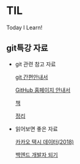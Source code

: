 # TIL
Today I Learn!

## git특강 자료

* git 관련 참고 자료

  [git 간편안내서](http://rogerdudler.github.io/git-guide/index.ko.html)

  [GitHub 홈페이지 안내서](https://guides.github.com/activities/hello-world/)

  [책](https://git-scm.com/book/ko/v2)

  [정리](https://backlog.com/git-tutorial/kr/)

* 읽어보면 좋은 자료

  [카카오 택시 데이터(2018)](https://brunch.co.kr/@kakao-it/38)

  [백엔드 개발자 되기](https://d2.naver.com/news/3435170)
